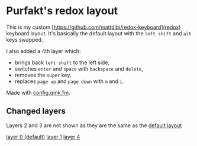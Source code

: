 # Purfakt's redox layout

This is my custom [https://github.com/mattdibi/redox-keyboard](redox) keyboard layout. It's basically the default layout with the `left shift` and `alt` keys swapped.

I also added a 4th layer which:
- brings back `left shift` to the left side,
- switches `enter` and `space` with `backspace` and `delete`, 
- removes the `super` key,
- replaces `page up` and `page down` with `m` and `i`.

Made with [config.qmk.fm](https://config.qmk.fm/).

## Changed layers

Layers 2 and 3 are not shown as they are the same as the [default layout](https://config.qmk.fm/#/redox/rev1/LAYOUT)

[layer 0 (default)](images/layer0.png "Layer 0 (default)")
[layer 1](images/layer1.png "Layer 1")
[layer 4](images/layer4.png "Layer 4")